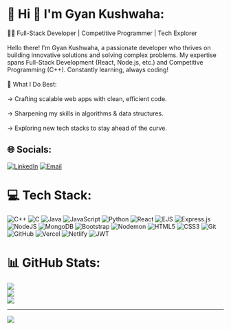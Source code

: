 # 💫 Hi 👋 I'm Gyan Kushwaha:
👨‍💻 Full-Stack Developer | Competitive Programmer | Tech Explorer<br><br>Hello there! I'm Gyan Kushwaha, a passionate developer who thrives on building innovative solutions and solving complex problems. My expertise spans Full-Stack Development (React, Node.js, etc.) and Competitive Programming (C++). Constantly learning, always coding!<br><br>🚀 What I Do Best:<br><br>-> Crafting scalable web apps with clean, efficient code.<br><br>-> Sharpening my skills in algorithms & data structures.<br><br>-> Exploring new tech stacks to stay ahead of the curve.


## 🌐 Socials:
[![LinkedIn](https://img.shields.io/badge/LinkedIn-%230077B5.svg?logo=linkedin&logoColor=white&link=https://www.linkedin.com/in/gyan-8332b324b/)](https://www.linkedin.com/in/gyan-8332b324b/)
[![Email](https://img.shields.io/badge/Email-D14836?logo=gmail&logoColor=white&link=mailto:gyankushwaha77@gmail.com)](mailto:gyankushwaha77@gmail.com)

# 💻 Tech Stack:
![C++](https://img.shields.io/badge/c++-%2300599C.svg?style=for-the-badge&logo=c%2B%2B&logoColor=white) ![C](https://img.shields.io/badge/c-%2300599C.svg?style=for-the-badge&logo=c&logoColor=white) ![Java](https://img.shields.io/badge/java-%23ED8B00.svg?style=for-the-badge&logo=openjdk&logoColor=white) ![JavaScript](https://img.shields.io/badge/javascript-%23323330.svg?style=for-the-badge&logo=javascript&logoColor=%23F7DF1E) ![Python](https://img.shields.io/badge/python-3670A0?style=for-the-badge&logo=python&logoColor=ffdd54) ![React](https://img.shields.io/badge/react-%2320232a.svg?style=for-the-badge&logo=react&logoColor=%2361DAFB) ![EJS](https://img.shields.io/badge/ejs-%23B4CA65.svg?style=for-the-badge&logo=ejs&logoColor=black) ![Express.js](https://img.shields.io/badge/express.js-%23404d59.svg?style=for-the-badge&logo=express&logoColor=%2361DAFB) ![NodeJS](https://img.shields.io/badge/node.js-6DA55F?style=for-the-badge&logo=node.js&logoColor=white)  ![MongoDB](https://img.shields.io/badge/MongoDB-%234ea94b.svg?style=for-the-badge&logo=mongodb&logoColor=white) ![Bootstrap](https://img.shields.io/badge/bootstrap-%238511FA.svg?style=for-the-badge&logo=bootstrap&logoColor=white) ![Nodemon](https://img.shields.io/badge/NODEMON-%23323330.svg?style=for-the-badge&logo=nodemon&logoColor=%BBDEAD) ![HTML5](https://img.shields.io/badge/html5-%23E34F26.svg?style=for-the-badge&logo=html5&logoColor=white) ![CSS3](https://img.shields.io/badge/css3-%231572B6.svg?style=for-the-badge&logo=css3&logoColor=white) ![Git](https://img.shields.io/badge/git-%23F05033.svg?style=for-the-badge&logo=git&logoColor=white) ![GitHub](https://img.shields.io/badge/github-%23121011.svg?style=for-the-badge&logo=github&logoColor=white)    ![Vercel](https://img.shields.io/badge/vercel-%23000000.svg?style=for-the-badge&logo=vercel&logoColor=white) ![Netlify](https://img.shields.io/badge/netlify-%23000000.svg?style=for-the-badge&logo=netlify&logoColor=#00C7B7)    ![JWT](https://img.shields.io/badge/JWT-black?style=for-the-badge&logo=JSON%20web%20tokens) 
# 📊 GitHub Stats:
![](https://github-readme-stats.vercel.app/api?username=Gyan-Kushwaha&theme=dark&hide_border=false&include_all_commits=false&count_private=false)<br/>
![](https://nirzak-streak-stats.vercel.app/?user=Gyan-Kushwaha&theme=dark&hide_border=false)<br/>
![](https://github-readme-stats.vercel.app/api/top-langs/?username=Gyan-Kushwaha&theme=dark&hide_border=false&include_all_commits=false&count_private=false&layout=compact)

---
[![](https://visitcount.itsvg.in/api?id=Gyan-Kushwaha&icon=0&color=0)](https://visitcount.itsvg.in)

<!-- Proudly created with GPRM ( https://gprm.itsvg.in ) -->
